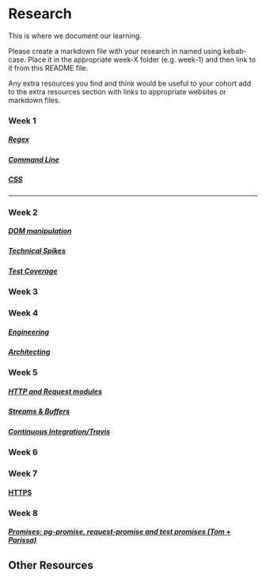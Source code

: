 # Research
This is where we document our learning.

Please create a markdown file with your research in named using kebab-case. Place it in the appropriate week-X folder (e.g. week-1) and then link to it from this README file.

Any extra resources you find and think would be useful to your cohort add to the extra resources section with links to appropriate websites or markdown files.

### Week 1
##### [Regex](https://github.com/fac-13/research/blob/week-1-folder/week-1/RegexResearch.md)
##### [Command Line](https://github.com/fac-13/research/blob/master/week-1/CL.md)
##### [CSS](https://docs.google.com/presentation/d/1GM3mbJtD5Gid4hNjO7FJ69xawm7SFKXyQ5BqwSE2a1c/edit?usp=sharing)
---
### Week 2
##### [DOM manipulation](https://hackmd.io/tiUez2TjSrScUSQye8T1hA)
##### [Technical Spikes](https://hackmd.io/UaJt9A-RSt66Zgy936GiHg?view)
##### [Test Coverage](https://github.com/fac-13/research/blob/master/week-2/test-coverage.md)

### Week 3

### Week 4
##### [Engineering](https://github.com/fac-13/research/blob/master/week-4/engineering.md)
##### [Architecting](https://docs.google.com/presentation/d/16n5B31SEXJMNmVemUnbKNq6GZpiCF_fTb4AHXCODxJc/edit?usp=sharing)

### Week 5
##### [HTTP and Request modules](https://hackmd.io/omgzusXTRiqQlV4A4V9njg?both) 
##### [Streams & Buffers](https://github.com/fac-13/research/blob/master/week5/streams-buffers.md)
##### [Continuous Integration/Travis](https://github.com/fac-13/research/blob/master/week5/ContinuousIntegration.md)

### Week 6

### Week 7

#### [HTTPS](https://github.com/fac-13/research/blob/https/week%207/httpsResearch.md)

### Week 8
##### [Promises: pg-promise, request-promise and test promises (Tom + Parissa)](https://hackmd.io/7TuGDDw_R82DYqZoOnAg9g?view) 

## Other Resources

